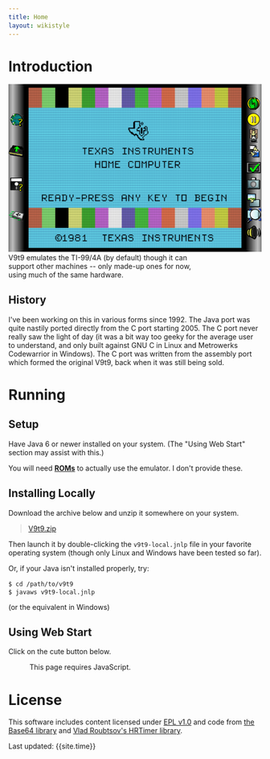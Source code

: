 ```yaml
---
title: Home
layout: wikistyle
---
```


Introduction
============

<div style='float:right;'>
<img alt="V9t9 image" src="/images/v9t9-window.png"></img>
</div>
<div style='width:80%;'>
V9t9 emulates the TI-99/4A (by default) though it can support other
machines -- only made-up ones for now, using much of the same hardware.
</div>


History
-------- 

I've been working on this in various forms since 1992.  The Java port
was quite nastily ported directly from the C port starting 2005.  The C
port never really saw the light of day (it was a bit way too geeky for
the average user to understand, and only built against GNU C in Linux
and Metrowerks Codewarrior in Windows).  The C port was written from 
the assembly port which formed the original V9t9, back when it was 
still being sold.

Running
========

Setup
-----

Have Java 6 or newer installed on your system.  (The "Using Web Start" section may 
assist with this.)

You will need **[ROMs](v9t9-roms.html)** to actually use the emulator.  I don't provide these.


Installing Locally
--------------------

Download the archive below and unzip it somewhere on your system.

> [V9t9.zip](data/v9t9.zip) 

Then launch it by double-clicking the `v9t9-local.jnlp` file in your favorite operating system 
(though only Linux and Windows have been tested so far).

Or, if your Java isn't installed properly, try:

    $ cd /path/to/v9t9
    $ javaws v9t9-local.jnlp

(or the equivalent in Windows)

Using Web Start
--------------------

Click on the cute button below.  

<div style="margin-left:3em ;">
<script type="text/javascript">
    var dir = location.href.substring(0, location.href.lastIndexOf('/')+1);
    var url = dir + "v9t9-remote.jnlp";
    deployJava.createWebStartLaunchButton(url, '1.6.0');
</script>
<noscript>This page requires JavaScript.</noscript>
</div>

License
=======

This software includes content licensed under [EPL v1.0](http://www.eclipse.org/legal/epl-v10.html) 
and code from [the Base64 library](http://iharder.net/base64) and 
[Vlad Roubtsov's HRTimer library](http://www.javaworld.com/javaworld/javaqa/2003-01/01-qa-0110-timing.html).



<div class="footer">
Last updated:  {{site.time}}
</div>
